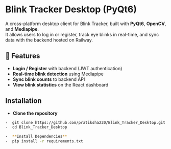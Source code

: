 # Blink Tracker Desktop (PyQt6)

A cross-platform desktop client for Blink Tracker, built with **PyQt6**, **OpenCV**, and **Mediapipe**.  
It allows users to log in or register, track eye blinks in real-time, and sync data with the backend hosted on Railway.

## 🚀 Features

-  **Login / Register** with backend (JWT authentication)  
-  **Real-time blink detection** using Mediapipe  
-  **Sync blink counts** to backend API  
-  **View blink statistics** on the React dashboard  
  
##  Installation

-  **Clone the repository**
  ```bash
-  git clone https://github.com/pratiksha220/Blink_Tracker_Desktop.git
-  cd Blink_Tracker_Desktop

-  **Install Dependencies**
-  pip install -r requirements.txt


